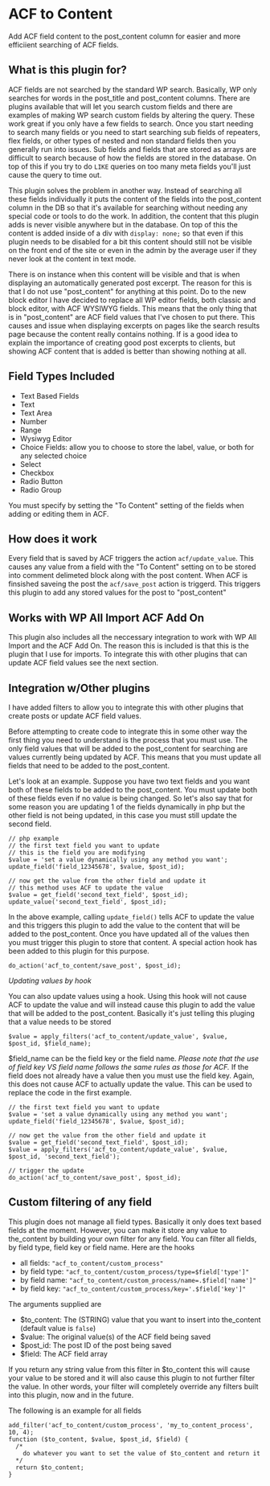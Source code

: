 # ACF to Content
Add ACF field content to the post_content column for easier and more efficiient searching of ACF fields.

## What is this plugin for?

ACF fields are not searched by the standard WP search. Basically, WP only
searches for words in the post_title and post_content columns. There are plugins available that
will let you search custom fields and there are examples of making WP search custom fields by
altering the query. These work great if you only have a few fields to search. Once you start needing
to search many fields or you need to start searching sub fields of repeaters, flex fields, or other types 
of nested and non standard fields then you generally run into issues. Sub fields and fields that are stored 
as arrays are difficult to search because of how the fields are stored in the database. On top of this if you 
try to do `LIKE` queries on too many meta fields you'll just cause the query to time out.

This plugin solves the problem in another way. Instead of searching all these fields individually it
puts the content of the fields into the post_content column in the DB so that it's available for searching without
needing any special code or tools to do the work. In addition, the content that this plugin adds is never
visible anywhere but in the database. On top of this the content is added inside of a div with 
`display: none;` so that even if this plugin needs to be disabled for a bit this content should
still not be visible on the front end of the site or even in the admin by the average user if they
never look at the content in text mode.

There is on instance when this content will be visible and that is when displaying an automatically
generated post excerpt. The reason for this is that I do not use "post_content" for anything at this point.
Do to the new block editor I have decided to replace all WP editor fields, both classic and block editor, 
with ACF WYSIWYG fields. This means that the only thing that is in "post_content" are ACF field values that
I've chosen to put there. This causes and issue when displaying excerpts on pages like the search results
page because the content really contains nothing. If is a good idea to explain the importance of creating
good post excerpts to clients, but showing ACF content that is added is better than showing nothing at all.

## Field Types Included

* Text Based Fields
 * Text
 * Text Area
 * Number
 * Range
 * Wysiwyg Editor
* Choice Fields: allow you to choose to store the label, value, or both for any selected choice
 * Select
 * Checkbox
 * Radio Button
 * Radio Group

You must specify by setting the "To Content" setting of the fields when adding or editing them in ACF.

## How does it work
Every field that is saved by ACF triggers the action `acf/update_value`. This causes any value from a field 
with the "To Content" setting on to be stored into comment delimeted block along with the post content. When 
ACF is finsished saveing the post the `acf/save_post` action is triggerd. This triggers this plugin to add any 
stored values for the post to "post_content"

## Works with WP All Import ACF Add On
This plugin also includes all the neccessary integration to work with WP All Import and the ACF Add On. The reason 
this is included is that this is the plugin that I use for imports. To integrate this with other plugins that can 
update ACF field values see the next section.

## Integration w/Other plugins

I have added filters to allow you to integrate this with other plugins that create posts 
or update ACF field values.

Before attempting to create code to integrate this in some other way the first thing you need to understand is 
the process that you must use. The only field values that will be added to the post_content for searching are 
values currently being updated by ACF. This means that you must update all fields that need to be added to the 
post_content.

Let's look at an example. Suppose you have two text fields and you want both of these fields to be added 
to the post_content. You must update both of these fields even if no value is being changed. So let's also 
say that for some reason you are updating 1 of the fields dynamically in php but the other field is not being 
updated, in this case you must still update the second field.

```
// php example
// the first text field you want to update
// this is the field you are modifying
$value = 'set a value dynamically using any method you want';
update_field('field_12345678', $value, $post_id);

// now get the value from the other field and update it
// this method uses ACF to update the value
$value = get_field('second_text_field', $post_id);
update_value('second_text_field', $post_id);
```
In the above example, calling `update_field()` tells ACF to update the value and this triggers this plugin to 
add the value to the content that will be added to the post_content. Once you have updated all of the values then 
you must trigger this plugin to store that content. A special action hook has been added to this plugin for this 
purpose.
```
do_action('acf_to_content/save_post', $post_id);
```

*Updating values by hook*

You can also update values using a hook. Using this hook will not cause ACF to update the value and will 
instead cause this plugin to add the value that will be added to the post_content. Basically it's just telling 
this pluging that a value needs to be stored
```
$value = apply_filters('acf_to_content/update_value', $value, $post_id, $field_name);
```

$field_name can be the field key or the field name. *Please note that the use of field key VS field name follows 
the same rules as those for ACF.* If the field does not already have a value then you must use the field key. 
Again, this does not cause ACF to actually update the value. This can be used to replace the code in the first example.
```
// the first text field you want to update
$value = 'set a value dynamically using any method you want';
update_field('field_12345678', $value, $post_id);

// now get the value from the other field and update it
$value = get_field('second_text_field', $post_id);
$value = apply_filters('acf_to_content/update_value', $value, $post_id, 'second_text_field');

// trigger the update
do_action('acf_to_content/save_post', $post_id);
```

## Custom filtering of any field

This plugin does not manage all field types. Basically it only does text based fields at the moment. However,
you can make it store any value to the_content by building your own filter for any field. You can filter all 
fields, by field type, field key or field name. Here are the hooks
* all fields: `"acf_to_content/custom_process"`
* by field type: `"acf_to_content/custom_process/type=$field['type']"`
* by field name: `"acf_to_content/custom_process/name=.$field['name']"`
* by field key: `"acf_to_content/custom_process/key='.$field['key']"`

The arguments supplied are
* $to_content: The (STRING) value that you want to insert into the_content (default value is `false`)
* $value: The original value(s) of the ACF field being saved
* $post_id: The post ID of the post being saved
* $field: The ACF field array

If you return any string value from this filter in $to_content this will cause your value to be stored and 
it will also cause this plugin to not further filter the value. In other words, your filter will completely 
override any filters built into this plugin, now and in the future.

The following is an example for all fields
```
add_filter('acf_to_content/custom_process', 'my_to_content_process', 10, 4);
function ($to_content, $value, $post_id, $field) {
  /*
    do whatever you want to set the value of $to_content and return it
  */
  return $to_content;
}
```
